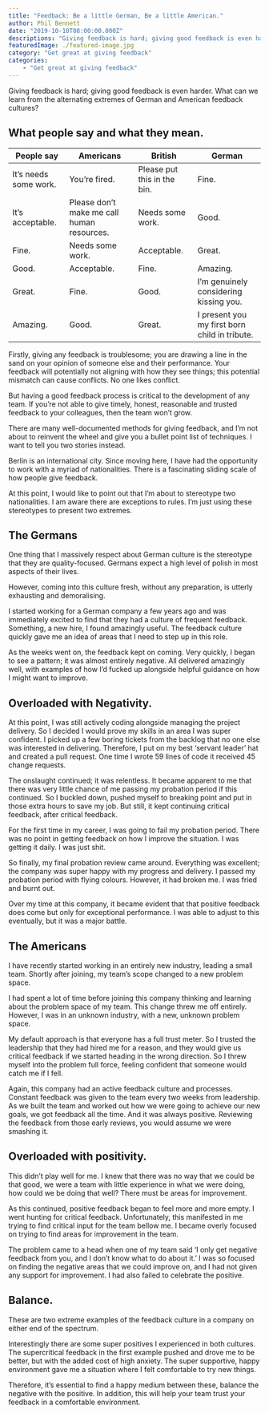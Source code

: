```yaml
---
title: "Feedback: Be a little German, Be a little American."
author: Phil Bennett
date: "2019-10-10T08:00:00.000Z"
descriptions: "Giving feedback is hard; giving good feedback is even harder. What can we learn from alternating extremes of German and American feedback cultures?"
featuredImage: ./featured-image.jpg
category: "Get great at giving feedback"
categories: 
    - "Get great at giving feedback" 
---
```


Giving feedback is hard; giving good feedback is even harder. What can we learn from the alternating extremes of German and American feedback cultures?

## What people say and what they mean.
|People say|Americans|British|German
|---|---|---|---|
It’s needs some work.|	You’re fired.|	Please put this in the bin.|	Fine.
It’s acceptable.|	Please don’t make me call human resources.|	Needs some work.|	Good.
Fine.|	Needs some work.|	Acceptable.|	Great.
Good.|	Acceptable.|	Fine.|	Amazing.
Great.|	Fine.|	Good.|	I’m genuinely considering kissing you.
Amazing.|	Good.|	Great.|	I present you my first born child in tribute.

Firstly, giving any feedback is troublesome; you are drawing a line in the sand on your opinion of someone else and their performance. Your feedback will potentially not aligning with how they see things; this potential mismatch can cause conflicts. No one likes conflict. 

But having a good feedback process is critical to the development of any team. If you’re not able to give timely, honest, reasonable and trusted feedback to your colleagues, then the team won’t grow. 

There are many well-documented methods for giving feedback, and I’m not about to reinvent the wheel and give you a bullet point list of techniques. I want to tell you two stories instead. 

Berlin is an international city. Since moving here, I have had the opportunity to work with a myriad of nationalities. There is a fascinating sliding scale of how people give feedback. 

At this point, I would like to point out that I’m about to stereotype two nationalities. I am aware there are exceptions to rules. I’m just using these stereotypes to present two extremes.  

## The Germans
One thing that I massively respect about German culture is the stereotype that they are quality-focused. Germans expect a high level of polish in most aspects of their lives.

However, coming into this culture fresh, without any preparation, is utterly exhausting and demoralising. 

I started working for a German company a few years ago and was immediately excited to find that they had a culture of frequent feedback. Something, a new hire, I found amazingly useful. The feedback culture quickly gave me an idea of areas that I need to step up in this role. 

As the weeks went on, the feedback kept on coming. Very quickly, I began to see a pattern; it was almost entirely negative. All delivered amazingly well, with examples of how I’d fucked up alongside helpful guidance on how I might want to improve. 

## Overloaded with Negativity.
At this point, I was still actively coding alongside managing the project delivery. So I decided I would prove my skills in an area I was super confident. I picked up a few boring tickets from the backlog that no one else was interested in delivering. Therefore, I put on my best ‘servant leader’ hat and created a pull request. One time I wrote 59 lines of code it received 45 change requests. 

The onslaught continued; it was relentless. It became apparent to me that there was very little chance of me passing my probation period if this continued. So I buckled down, pushed myself to breaking point and put in those extra hours to save my job. But still, it kept continuing critical feedback, after critical feedback. 

For the first time in my career, I was going to fail my probation period. There was no point in getting feedback on how I improve the situation. I was getting it daily. I was just shit. 

So finally, my final probation review came around. Everything was excellent; the company was super happy with my progress and delivery. I passed my probation period with flying colours. However, it had broken me. I was fried and burnt out. 

Over my time at this company, it became evident that that positive feedback does come but only for exceptional performance. I was able to adjust to this eventually, but it was a major battle. 

## The Americans
I have recently started working in an entirely new industry, leading a small team. Shortly after joining, my team’s scope changed to a new problem space. 

I had spent a lot of time before joining this company thinking and learning about the problem space of my team. This change threw me off entirely. However, I was in an unknown industry, with a new, unknown problem space. 

My default approach is that everyone has a full trust meter. So I trusted the leadership that they had hired me for a reason, and they would give us critical feedback if we started heading in the wrong direction. So I threw myself into the problem full force, feeling confident that someone would catch me if I fell. 

Again, this company had an active feedback culture and processes. Constant feedback was given to the team every two weeks from leadership. As we built the team and worked out how we were going to achieve our new goals, we got feedback all the time. And it was always positive. Reviewing the feedback from those early reviews, you would assume we were smashing it. 

## Overloaded with positivity.
This didn’t play well for me. I knew that there was no way that we could be that good, we were a team with little experience in what we were doing, how could we be doing that well? There must be areas for improvement. 

As this continued, positive feedback began to feel more and more empty. I went hunting for critical feedback. Unfortunately, this manifested in me trying to find critical input for the team bellow me. I became overly focused on trying to find areas for improvement in the team.  

The problem came to a head when one of my team said ‘I only get negative feedback from you, and I don’t know what to do about it.’ I was so focused on finding the negative areas that we could improve on, and I had not given any support for improvement. I had also failed to celebrate the positive. 

## Balance. 
These are two extreme examples of the feedback culture in a company on either end of the spectrum. 

Interestingly there are some super positives I experienced in both cultures. The supercritical feedback in the first example pushed and drove me to be better, but with the added cost of high anxiety. The super supportive, happy environment gave me a situation where I felt comfortable to try new things. 

Therefore, it’s essential to find a happy medium between these, balance the negative with the positive. In addition, this will help your team trust your feedback in a comfortable environment.